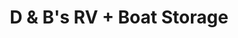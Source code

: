 ---
title: "D & B's RV + Boat Storage"
url: /foley/d-and-bs-rv-boat-storage/
shop: storage rental
---